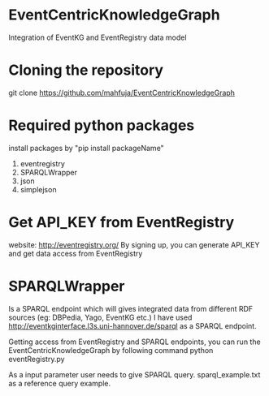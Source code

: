 # EventCentricKnowledgeGraph
Integration of EventKG and EventRegistry data model

# Cloning the repository
git clone https://github.com/mahfuja/EventCentricKnowledgeGraph

# Required python packages 
install packages by "pip install packageName"
1. eventregistry
2. SPARQLWrapper
3. json
4. simplejson

# Get API_KEY from EventRegistry
website: http://eventregistry.org/
By signing up, you can generate API_KEY and get data access from EventRegistry

# SPARQLWrapper
Is a SPARQL endpoint which will gives integrated data from different RDF sources (eg: DBPedia, Yago, EventKG etc.)
I have used http://eventkginterface.l3s.uni-hannover.de/sparql as a SPARQL endpoint.

Getting access from EventRegistry and SPARQL endpoints,
you can run the EventCentricKnowledgeGraph by following command 
python eventRegistry.py

As a input parameter user needs to give SPARQL query.
sparql_example.txt as a reference query example.
